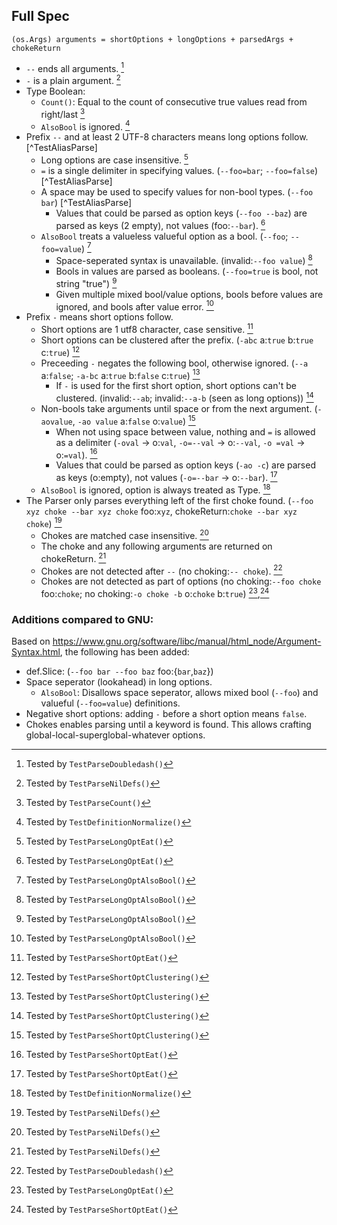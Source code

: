## Full Spec
```
(os.Args) arguments = shortOptions + longOptions + parsedArgs + chokeReturn
```

- `--` ends all arguments. [^TestParseDoubledash]
- `-` is a plain argument. [^TestParseNilDefs]
- Type Boolean:
    - `Count()`: Equal to the count of consecutive true values read from right/last [^TestParseCount]
    - `AlsoBool` is ignored. [^TestDefinitionNormalize]
- Prefix `--` and at least 2 UTF-8 characters means long options follow. [^TestAliasParse]
    - Long options are case insensitive. [^TestParseLongOptEat]
    - `=` is a single delimiter in specifying values. (`--foo=bar`; `--foo=false`) [^TestAliasParse]
    - A space may be used to specify values for non-bool types. (`--foo bar`) [^TestAliasParse]
      - Values that could be parsed as option keys (`--foo --baz`) are parsed as keys (2 empty), not values (foo:`--bar`). [^TestParseLongOptEat]
    - `AlsoBool` treats a valueless valueful option as a bool. (`--foo`; `--foo=value`) [^TestParseLongOptAlsoBool]
        - Space-seperated syntax is unavailable. (invalid:`--foo value`) [^TestParseLongOptAlsoBool]
        - Bools in values are parsed as booleans. (`--foo=true` is bool, not string "true") [^TestParseLongOptAlsoBool]
        - Given multiple mixed bool/value options, bools before values are ignored, and bools after value error. [^TestParseLongOptAlsoBool]
- Prefix `-` means short options follow.
    - Short options are 1 utf8 character, case sensitive. [^TestParseShortOptEat]
    - Short options can be clustered after the prefix. (`-abc` a:`true` b:`true` c:`true`) [^TestParseShortOptClustering]
    - Preceeding `-` negates the following bool, otherwise ignored. (`--a` a:`false`; `-a-bc` a:`true` b:`false` c:`true`) [^TestParseShortOptClustering]
        - If `-` is used for the first short option, short options can't be clustered. (invalid:`--ab`; invalid:`--a-b` (seen as long options)) [^TestParseShortOptClustering]
    - Non-bools take arguments until space or from the next argument. (`-aovalue`, `-ao value` a:`false` o:`value`) [^TestParseShortOptClustering]
      - When not using space between value, nothing and `=` is allowed as a delimiter (`-oval` → o:`val`, `-o=--val` → o:`--val`, `-o =val` → o:`=val`). [^TestParseShortOptEat]
      - Values that could be parsed as option keys (`-ao -c`) are parsed as keys (o:empty), not values (`-o=--bar` → o:`--bar`). [^TestParseShortOptEat]
    - `AlsoBool` is ignored, option is always treated as Type. [^TestDefinitionNormalize]
- The Parser only parses everything left of the first choke found. (`--foo xyz choke --bar xyz choke` foo:`xyz`, chokeReturn:`choke --bar xyz choke`) [^TestParseNilDefs]
    - Chokes are matched case insensitive. [^TestParseNilDefs]
    - The choke and any following arguments are returned on chokeReturn. [^TestParseNilDefs]
    - Chokes are not detected after `--` (no choking:`-- choke`). [^TestParseDoubledash]
    - Chokes are not detected as part of options (no choking:`--foo choke` foo:`choke`; no choking:`-o choke -b` o:`choke` b:`true`) [^TestParseLongOptEat],[^TestParseShortOptEat]

[^TestParseNilDefs]: Tested by `TestParseNilDefs()`
[^TestParseLongOptEat]: Tested by `TestParseLongOptEat()`
[^TestParseShortOptEat]: Tested by `TestParseShortOptEat()`
[^TestParseDoubledash]: Tested by `TestParseDoubledash()`
[^TestParseLongOptAlsoBool]: Tested by `TestParseLongOptAlsoBool()`
[^TestParseLongOptNotSingleChar]: Tested by `TestParseLongOptNotSingleChar()`
[^TestParseShortOptClustering]: Tested by `TestParseShortOptClustering()`
[^TestDefinitionNormalize]: Tested by `TestDefinitionNormalize()`
[^TestParseCount]: Tested by `TestParseCount()`

### Additions compared to GNU:
Based on https://www.gnu.org/software/libc/manual/html_node/Argument-Syntax.html, the following has been added:

- def.Slice: (`--foo bar --foo baz` foo:{`bar`,`baz`})
- Space seperator (lookahead) in long options.
    - `AlsoBool`: Disallows space seperator, allows mixed bool (`--foo`) and valueful (`--foo=value`) definitions.
- Negative short options: adding `-` before a short option means `false`.
- Chokes enables parsing until a keyword is found. This allows crafting global-local-superglobal-whatever options.
